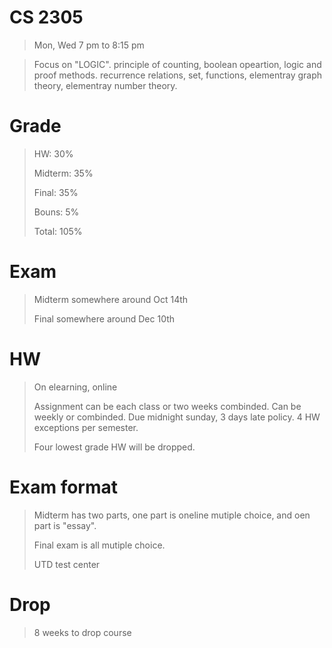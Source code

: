 # CS 2305

> Mon, Wed 7 pm to 8:15 pm

> Focus on "LOGIC". principle of counting, boolean opeartion, logic and proof methods. recurrence relations, set, functions, elementray graph theory, elementray number theory.

# Grade
> HW: 30%
>
> Midterm: 35%
>
> Final: 35%
>
> Bouns: 5%
>
> Total: 105%

# Exam 
> Midterm somewhere around Oct 14th
>
> Final somewhere around Dec 10th

# HW
> On elearning, online
>
> Assignment can be each class or two weeks combinded. Can be weekly or combinded. Due midnight sunday, 3 days late policy. 4 HW exceptions per semester.
>
> Four lowest grade HW will be dropped.

# Exam format
> Midterm has two parts, one part is oneline mutiple choice, and oen part is "essay".
>
> Final exam is all mutiple choice.
>
> UTD test center


# Drop
> 8 weeks to drop course